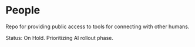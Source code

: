 # People
Repo for providing public access to tools for connecting with other humans.

Status: On Hold. Prioritizing AI rollout phase.

